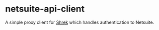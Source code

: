 # netsuite-api-client

A simple proxy client for [Shrek](https://github.com/drarbego/shop-simulator) which handles authentication to Netsuite.
